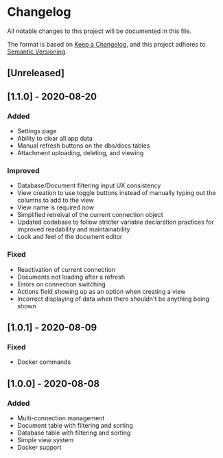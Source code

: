 # Changelog
All notable changes to this project will be documented in this file.

The format is based on [Keep a Changelog](https://keepachangelog.com/en/1.0.0/),
and this project adheres to [Semantic Versioning](https://semver.org/spec/v2.0.0.html).

## [Unreleased]


## [1.1.0] - 2020-08-20
### Added
- Settings page
- Ability to clear all app data
- Manual refresh buttons on the dbs/docs tables
- Attachment uploading, deleting, and viewing

### Improved
- Database/Document filtering input UX consistency
- View creation to use toggle buttons instead of manually typing out the columns to add to the view
- View name is required now
- Simplified retreival of the current connection object
- Updated codebase to follow stricter variable declaration practices for improved readability and maintainability
- Look and feel of the document editor

### Fixed
- Reactivation of current connection
- Documents not loading after a refresh
- Errors on connection switching
- Actions field showing up as an option when creating a view
- Incorrect displaying of data when there shouldn't be anything being shown

## [1.0.1] - 2020-08-09
### Fixed
- Docker commands

## [1.0.0] - 2020-08-08
### Added
- Multi-connection management
- Document table with filtering and sorting
- Database table with filtering and sorting
- Simple view system
- Docker support
